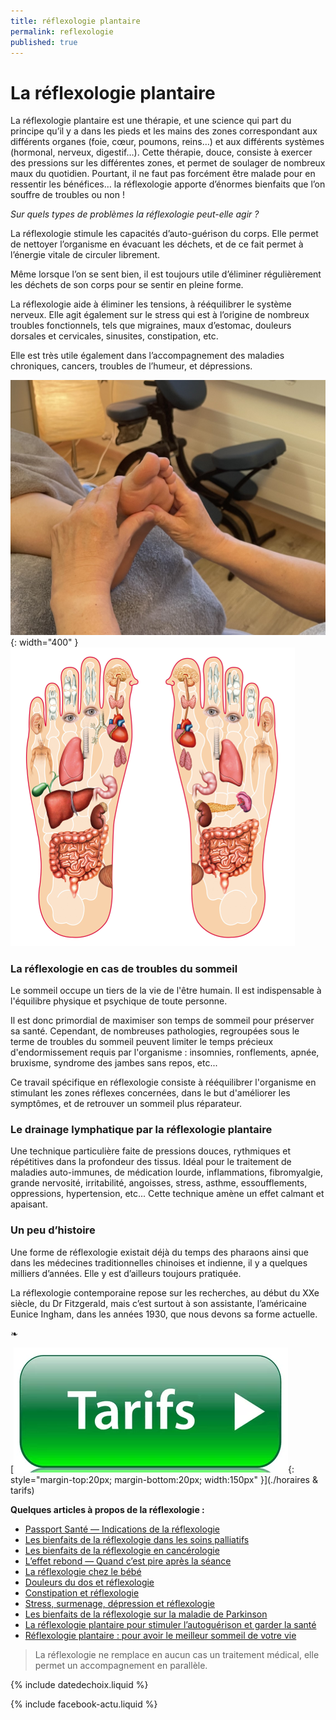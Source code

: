 ```yaml
---
title: réflexologie plantaire
permalink: reflexologie
published: true
---
```


# La réflexologie plantaire

La réflexologie plantaire est une thérapie, et une science qui part du principe qu’il y a dans les pieds et les mains des zones correspondant aux différents organes (foie, cœur, poumons, reins…) et aux différents systèmes (hormonal, nerveux, digestif…). Cette thérapie, douce, consiste à exercer des pressions sur les différentes zones, et permet de soulager de nombreux maux du quotidien. Pourtant, il ne faut pas forcément être malade pour en ressentir les bénéfices… la réflexologie apporte d’énormes bienfaits que l’on souffre de troubles ou non !

*Sur quels types de problèmes la réflexologie peut-elle agir ?*

La réflexologie stimule les capacités d’auto-guérison du corps. Elle permet de nettoyer l’organisme en évacuant les déchets, et de ce fait permet à l’énergie vitale de circuler librement.

Même lorsque l’on se sent bien, il est toujours utile d’éliminer régulièrement les déchets de son corps pour se sentir en pleine forme.

La réflexologie aide à éliminer les tensions, à rééquilibrer le système nerveux. Elle agit également sur le stress qui est à l’origine de nombreux troubles fonctionnels, tels que migraines, maux d’estomac, douleurs dorsales et cervicales, sinusites, constipation, etc.

Elle est très utile également dans l’accompagnement des maladies chroniques, cancers, troubles de l’humeur, et dépressions.

![](./images/reflexopied.jpg){: width="400" }
![](./images/zones-pieds-455x478.png)

### La réflexologie en cas de troubles du sommeil

Le sommeil occupe un tiers de la vie de l'être humain. Il est indispensable à l'équilibre physique et psychique de toute personne.

Il est donc primordial de maximiser son temps de sommeil pour préserver sa santé. Cependant, de nombreuses pathologies, regroupées sous le terme de troubles du sommeil peuvent limiter le temps précieux d'endormissement requis par l'organisme : insomnies, ronflements, apnée, bruxisme, syndrome des jambes sans repos, etc...

Ce travail spécifique en réflexologie consiste à rééquilibrer l'organisme en stimulant les zones réflexes concernées, dans le but d'améliorer les symptômes, et de retrouver un sommeil plus réparateur. 

### Le drainage lymphatique par la réflexologie plantaire

Une technique particulière faite de pressions douces, rythmiques et répétitives dans la profondeur des tissus. Idéal pour le traitement de maladies auto-immunes, de médication lourde, inflammations, fibromyalgie, grande nervosité, irritabilité, angoisses, stress, asthme, essoufflements, oppressions, hypertension, etc...
Cette technique amène un effet calmant et apaisant.

### Un peu d’histoire

Une forme de réflexologie existait déjà du temps des pharaons ainsi que dans les médecines traditionnelles chinoises et indienne, il y a quelques milliers d’années. Elle y est d’ailleurs toujours pratiquée.

La réflexologie contemporaine repose sur les recherches, au début du XXe siècle, du Dr Fitzgerald, mais c’est surtout à son assistante, l’américaine Eunice Ingham, dans les années 1930, que nous devons sa forme actuelle.

❧

[![Tarifs](./images/boutontarif.png){: style="margin-top:20px; margin-bottom:20px; width:150px" }](./horaires & tarifs)


**Quelques articles à propos de la réflexologie :**

- [Passport Santé — Indications de la réflexologie][1]
- [Les bienfaits de la réflexologie dans les soins palliatifs][2]
- [Les bienfaits de la réflexologie en cancérologie][3]
- [L’effet rebond — Quand c’est pire après la séance][4]
- [La réflexologie chez le bébé][5]
- [Douleurs du dos et réflexologie][6]
- [Constipation et réflexologie][7]
- [Stress, surmenage, dépression et réflexologie][8]
- [Les bienfaits de la réflexologie sur la maladie de Parkinson][9]
- [La réflexologie plantaire pour stimuler l’autoguérison et garder la santé][10]
- [Réflexologie plantaire : pour avoir le meilleur sommeil de votre vie][11]



> La réflexologie ne remplace en aucun cas un traitement médical, elle permet un accompagnement en parallèle.

[1]: http://www.passeportsante.net/fr/Therapies/Guide/Fiche.aspx?doc=reflexologie_th

[2]: http://www.actmd.org/articles/200902reflexosoinspalliatifsf.htm

[3]: http://www.clicbienetre.com/medecine/sante/les-bienfaits-de-la-reflexologie-en-cancerologie-7592#aqWyTBK5WM3egcJf.01

[4]: http://conscience-et-sante.com/effet-rebond/

[5]: http://www.psycho-bien-etre.be/bien-etre/reflexologie/bienfaits-de-reflexologie-chez-bebe

[6]: http://www.psycho-bien-etre.be/bien-etre/reflexologie/douleurs-musculaires-du-dos-et-reflexologie-plantaire

[7]: http://www.psycho-bien-etre.be/bien-etre/reflexologie/constipation-et-reflexologie-plantaire

[8]: http://www.psycho-bien-etre.be/bien-etre/reflexologie/tension-nerveuse-surmenage-depression-nerveuse-vu-par-la-reflexologie-plantaire

[9]: http://www.psycho-bien-etre.be/bien-etre/reflexologie/les-bienfaits-de-la-reflexologie-plantaire-sur-la-maladie-de-parkinson

[10]: http://www.mieux-vivre-autrement.com/la-reflexologie-plantaire-pour-favoriser-lautogerison-et-garder-la-sante.html#sthash.4MsRfvRQ.lL3FCCWD.dpbs

[11]:https://www.sain-et-naturel.com/reflexologie-plantaire-meilleur-sommeil.html


{% include datedechoix.liquid %}

{% include facebook-actu.liquid %}
